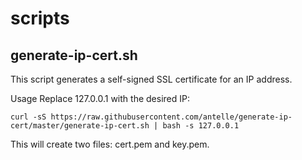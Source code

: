 # scripts

## generate-ip-cert.sh
This script generates a self-signed SSL certificate for an IP address.

Usage
Replace 127.0.0.1 with the desired IP:

`curl -sS https://raw.githubusercontent.com/antelle/generate-ip-cert/master/generate-ip-cert.sh |
    bash -s 127.0.0.1`

This will create two files: cert.pem and key.pem.
